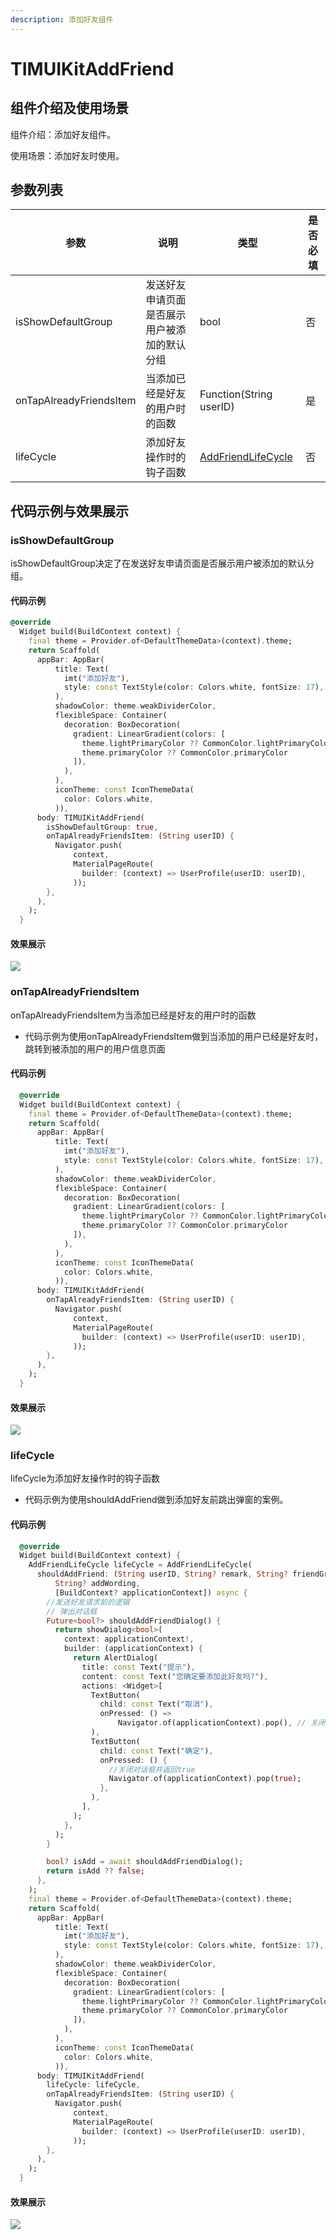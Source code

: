 ```yaml
---
description: 添加好友组件
---
```


# TIMUIKitAddFriend

## 组件介绍及使用场景 <a href="#he-shi-shi-yong" id="he-shi-shi-yong"></a>

组件介绍：添加好友组件。

使用场景：添加好友时使用。

## 参数列表

| 参数                      | 说明                     | 类型                                          | 是否必填 |
| ----------------------- | ---------------------- | ------------------------------------------- | ---- |
| isShowDefaultGroup      | 发送好友申请页面是否展示用户被添加的默认分组 | bool                                        | 否    |
| onTapAlreadyFriendsItem | 当添加已经是好友的用户时的函数        | Function(String userID)                     | 是    |
| lifeCycle               | 添加好友操作时的钩子函数           | [AddFriendLifeCycle](AddFriendLifeCycle.md) | 否    |

## 代码示例与效果展示

### isShowDefaultGroup

isShowDefaultGroup决定了在发送好友申请页面是否展示用户被添加的默认分组。

#### 代码示例

```dart
@override
  Widget build(BuildContext context) {
    final theme = Provider.of<DefaultThemeData>(context).theme;
    return Scaffold(
      appBar: AppBar(
          title: Text(
            imt("添加好友"),
            style: const TextStyle(color: Colors.white, fontSize: 17),
          ),
          shadowColor: theme.weakDividerColor,
          flexibleSpace: Container(
            decoration: BoxDecoration(
              gradient: LinearGradient(colors: [
                theme.lightPrimaryColor ?? CommonColor.lightPrimaryColor,
                theme.primaryColor ?? CommonColor.primaryColor
              ]),
            ),
          ),
          iconTheme: const IconThemeData(
            color: Colors.white,
          )),
      body: TIMUIKitAddFriend(
        isShowDefaultGroup: true,
        onTapAlreadyFriendsItem: (String userID) {
          Navigator.push(
              context,
              MaterialPageRoute(
                builder: (context) => UserProfile(userID: userID),
              ));
        },
      ),
    );
  }
```

#### 效果展示

![](../../.gitbook/assets/TIMUIKitAddFriend-isShowDefaultGroup.png)

### onTapAlreadyFriendsItem

onTapAlreadyFriendsItem为当添加已经是好友的用户时的函数

* 代码示例为使用onTapAlreadyFriendsItem做到当添加的用户已经是好友时，跳转到被添加的用户的用户信息页面

#### 代码示例

```dart
  @override
  Widget build(BuildContext context) {
    final theme = Provider.of<DefaultThemeData>(context).theme;
    return Scaffold(
      appBar: AppBar(
          title: Text(
            imt("添加好友"),
            style: const TextStyle(color: Colors.white, fontSize: 17),
          ),
          shadowColor: theme.weakDividerColor,
          flexibleSpace: Container(
            decoration: BoxDecoration(
              gradient: LinearGradient(colors: [
                theme.lightPrimaryColor ?? CommonColor.lightPrimaryColor,
                theme.primaryColor ?? CommonColor.primaryColor
              ]),
            ),
          ),
          iconTheme: const IconThemeData(
            color: Colors.white,
          )),
      body: TIMUIKitAddFriend(
        onTapAlreadyFriendsItem: (String userID) {
          Navigator.push(
              context,
              MaterialPageRoute(
                builder: (context) => UserProfile(userID: userID),
              ));
        },
      ),
    );
  }
```

#### 效果展示

![](../../.gitbook/assets/TIMUIKitAddFriend-onTapAlreadyFriendsItem.gif)

### lifeCycle

lifeCycle为添加好友操作时的钩子函数

* 代码示例为使用shouldAddFriend做到添加好友前跳出弹窗的案例。

#### 代码示例

```dart
  @override
  Widget build(BuildContext context) {
    AddFriendLifeCycle lifeCycle = AddFriendLifeCycle(
      shouldAddFriend: (String userID, String? remark, String? friendGroup,
          String? addWording,
          [BuildContext? applicationContext]) async {
        //发送好友请求前的逻辑
        // 弹出对话框
        Future<bool?> shouldAddFriendDialog() {
          return showDialog<bool>(
            context: applicationContext!,
            builder: (applicationContext) {
              return AlertDialog(
                title: const Text("提示"),
                content: const Text("您确定要添加此好友吗?"),
                actions: <Widget>[
                  TextButton(
                    child: const Text("取消"),
                    onPressed: () =>
                        Navigator.of(applicationContext).pop(), // 关闭对话框
                  ),
                  TextButton(
                    child: const Text("确定"),
                    onPressed: () {
                      //关闭对话框并返回true
                      Navigator.of(applicationContext).pop(true);
                    },
                  ),
                ],
              );
            },
          );
        }

        bool? isAdd = await shouldAddFriendDialog();
        return isAdd ?? false;
      },
    );
    final theme = Provider.of<DefaultThemeData>(context).theme;
    return Scaffold(
      appBar: AppBar(
          title: Text(
            imt("添加好友"),
            style: const TextStyle(color: Colors.white, fontSize: 17),
          ),
          shadowColor: theme.weakDividerColor,
          flexibleSpace: Container(
            decoration: BoxDecoration(
              gradient: LinearGradient(colors: [
                theme.lightPrimaryColor ?? CommonColor.lightPrimaryColor,
                theme.primaryColor ?? CommonColor.primaryColor
              ]),
            ),
          ),
          iconTheme: const IconThemeData(
            color: Colors.white,
          )),
      body: TIMUIKitAddFriend(
        lifeCycle: lifeCycle,
        onTapAlreadyFriendsItem: (String userID) {
          Navigator.push(
              context,
              MaterialPageRoute(
                builder: (context) => UserProfile(userID: userID),
              ));
        },
      ),
    );
  }
```

#### 效果展示

![](../../.gitbook/assets/TIMUIKitAddFriend-lifeCircle.gif)
